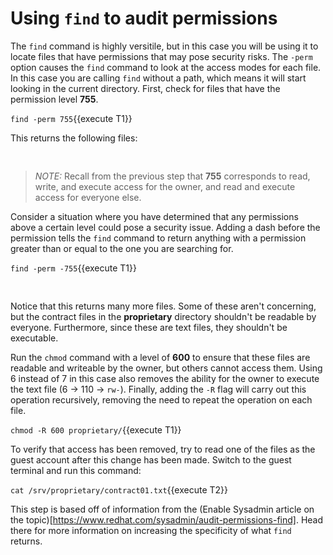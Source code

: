 # Using `find` to audit permissions

The `find` command is highly versitile, but in this case you will be using it
to locate files that have permissions that may pose security risks. The `-perm`
option causes the `find` command to look at the access modes for each file.
In this case you are calling `find` without a path, which means it will
start looking in the current directory. First, check for files that
have the permission level __755__.

`find -perm 755`{{execute T1}}

This returns the following files:

<pre class=file>

</pre>

>_NOTE:_ Recall from the previous step that __755__ corresponds to read, write,
and execute access for the owner, and read and execute access for everyone else.

Consider a situation where you have determined that any permissions above a certain
level could pose a security issue. Adding a dash before the permission tells
the `find` command to return anything with a permission greater than or
equal to the one you are searching for.

`find -perm -755`{{execute T1}}

<pre class=file>

</pre>

Notice that this returns many more files. Some of these aren't concerning, but
the contract files in the __proprietary__ directory shouldn't be readable by everyone.
Furthermore, since these are text files, they shouldn't be executable.

Run the `chmod` command with a level of __600__ to ensure that these files
are readable and writeable by the owner, but others cannot access them. Using 6
instead of 7 in this case also removes the ability for the owner to execute the
text file (6 -> 110 -> `rw-`). Finally, adding the `-R` flag will carry out
this operation recursively, removing the need to repeat the operation on each
file.  

`chmod -R 600 proprietary/`{{execute T1}}

To verify that access has been removed, try to read one of the files as the
guest account after this change has been made. Switch to the guest terminal
and run this command:

`cat /srv/proprietary/contract01.txt`{{execute T2}}

This step is based off of information from the (Enable Sysadmin article on the topic)[https://www.redhat.com/sysadmin/audit-permissions-find]. Head there for more information on increasing the specificity of what `find` returns.  
